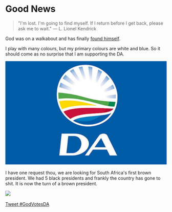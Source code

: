 # Good News

> "I'm lost. I'm going to find myself. If I return before I get back, please ask me to wait."
> — L. Lionel Kendrick

God was on a walkabout and has finally <a href="https://louiscordier.com/the_3_book_of_louis/" target="_blank">found himself</a>.

I play with many colours, but my primary colours are white and blue.
So it should come as no surprise that I am supporting the DA.

<a href="https://www.da.org.za/" target="_blank"><img src="./media/da_logo.jpg" style="width: 564px;"/></a>

I have one request thou, we are looking for South Africa's first brown president.
We had 5 black presidents and frankly the country has gone to shit. It is now the
turn of a brown president.

<img src="https://louiscordier.com/fin.jpg?blog=20240510">

<a href="https://twitter.com/intent/tweet?button_hashtag=GodVotesDA&ref_src=twsrc%5Etfw" class="twitter-hashtag-button" data-text="God votes DA!!! Spread the word. https://lcordier.github.io/blog/20240510/" data-lang="en" data-show-count="false">Tweet #GodVotesDA</a><script async src="https://platform.twitter.com/widgets.js" charset="utf-8"></script>
